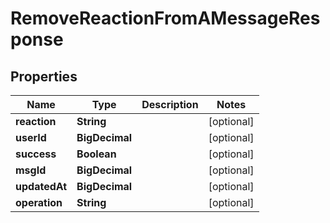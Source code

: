 

# RemoveReactionFromAMessageResponse


## Properties

| Name | Type | Description | Notes |
|------------ | ------------- | ------------- | -------------|
|**reaction** | **String** |  |  [optional] |
|**userId** | **BigDecimal** |  |  [optional] |
|**success** | **Boolean** |  |  [optional] |
|**msgId** | **BigDecimal** |  |  [optional] |
|**updatedAt** | **BigDecimal** |  |  [optional] |
|**operation** | **String** |  |  [optional] |



